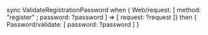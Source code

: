 sync ValidateRegistrationPassword
when {
  Web/request: [
    method: "register" ;
    password: ?password ]
    => [ request: ?request ]}
then { Password/validate: [ password: ?password ] }

